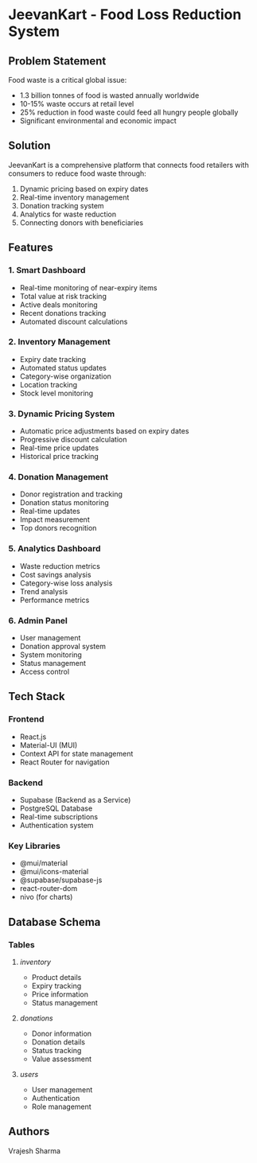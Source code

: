 # JeevanKart - Food Loss Reduction System

## Problem Statement
Food waste is a critical global issue:
- 1.3 billion tonnes of food is wasted annually worldwide
- 10-15% waste occurs at retail level
- 25% reduction in food waste could feed all hungry people globally
- Significant environmental and economic impact

## Solution
JeevanKart is a comprehensive platform that connects food retailers with consumers to reduce food waste through:
1. Dynamic pricing based on expiry dates
2. Real-time inventory management
3. Donation tracking system
4. Analytics for waste reduction
5. Connecting donors with beneficiaries

## Features

### 1. Smart Dashboard
- Real-time monitoring of near-expiry items
- Total value at risk tracking
- Active deals monitoring
- Recent donations tracking
- Automated discount calculations

### 2. Inventory Management
- Expiry date tracking
- Automated status updates
- Category-wise organization
- Location tracking
- Stock level monitoring

### 3. Dynamic Pricing System
- Automatic price adjustments based on expiry dates
- Progressive discount calculation
- Real-time price updates
- Historical price tracking

### 4. Donation Management
- Donor registration and tracking
- Donation status monitoring
- Real-time updates
- Impact measurement
- Top donors recognition

### 5. Analytics Dashboard
- Waste reduction metrics
- Cost savings analysis
- Category-wise loss analysis
- Trend analysis
- Performance metrics

### 6. Admin Panel
- User management
- Donation approval system
- System monitoring
- Status management
- Access control

## Tech Stack

### Frontend
- React.js
- Material-UI (MUI)
- Context API for state management
- React Router for navigation

### Backend
- Supabase (Backend as a Service)
- PostgreSQL Database
- Real-time subscriptions
- Authentication system

### Key Libraries
- @mui/material
- @mui/icons-material
- @supabase/supabase-js
- react-router-dom
- nivo (for charts)

## Database Schema

### Tables
1. *inventory*
   - Product details
   - Expiry tracking
   - Price information
   - Status management

2. *donations*
   - Donor information
   - Donation details
   - Status tracking
   - Value assessment

3. *users*
   - User management
   - Authentication
   - Role management

## Authors

Vrajesh Sharma
